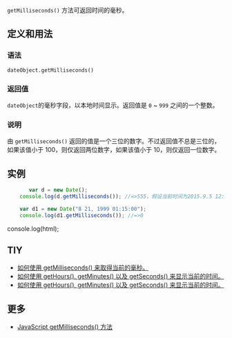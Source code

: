 `getMilliseconds()` 方法可返回时间的毫秒。

## 定义和用法

### 语法

`dateObject.getMilliseconds()`

### 返回值

`dateObject`的毫秒字段，以本地时间显示。返回值是 `0` ~ `999` 之间的一个整数。

### 说明

由 `getMilliseconds()` 返回的值是一个三位的数字。不过返回值不总是三位的，如果该值小于 100，则仅返回两位数字，如果该值小于 10，则仅返回一位数字。

## 实例

```javascript
       var d = new Date();
    console.log(d.getMilliseconds()); //=>555，假设当前时间为2015.9.5 12:24:47:555

    var d1 = new Date("8 21, 1999 01:15:00");
    console.log(d1.getMilliseconds()); //=>0

```

console.log(html);

## TIY

*   [如何使用 getMilliseconds() 来取得当前的毫秒。](http://www.w3school.com.cn/tiy/t.asp?f=jseg_getmilliseconds)
*   [如何使用 getHours(), getMinutes() 以及 getSeconds() 来显示当前的时间。](http://www.w3school.com.cn/tiy/t.asp?f=jseg_datetime)
*   [如何使用 getHours(), getMinutes() 以及 getSeconds() 来显示当前的时间。](http://www.w3school.com.cn/tiy/t.asp?f=jseg_datetime2)

## 更多

*   [JavaScript getMilliseconds() 方法](http://www.w3school.com.cn/jsref/jsref_getMilliseconds.asp)